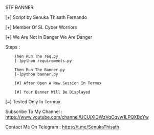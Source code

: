 STF BANNER



[+] Script by Senuka Thisath Fernando

[+] Member Of SL Cyber Worriors

[+] We Are Not In Danger We Are Danger





Steps :

        Then Run The req.py
        [-]python requirements.py
        
        Then Run The Banner.py
        [-]python banner.py
        
        [#] After Open A New Session In Termux   
        
        [#] Your Banner Will Be Displayed
                                                                                
[~] Tested Only In Termux.

Subscribe To My Channel : https://www.youtube.com/channel/UCUjXIDWzVqCqvw1LPQXBoYw


Contact Me On Telegram  : https://t.me/SenukaThisath

